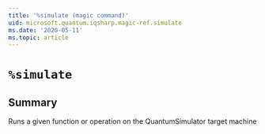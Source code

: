 ```yaml
---
title: '%simulate (magic command)'
uid: microsoft.quantum.iqsharp.magic-ref.simulate
ms.date: '2020-05-11'
ms.topic: article
---
```


<!--
    NB: This file has been automatically generated from Microsoft.Quantum.IQSharp.Jupyter.dll,
        please do not manually edit it.

    [DEBUG] JSON source:
        {"Name": "%simulate", "Documentation": {"Summary": "Runs a given function or operation on the QuantumSimulator target machine", "Full": null, "Description": null, "Remarks": null, "Examples": null, "SeeAlso": null}, "AssemblyName": "Microsoft.Quantum.IQSharp.Jupyter"}
-->

# `%simulate`

## Summary

Runs a given function or operation on the QuantumSimulator target machine
